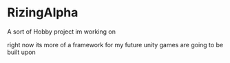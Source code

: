 # RizingAlpha

A sort of Hobby project im working on

right now its more of a framework for my future unity games are going to be built upon
